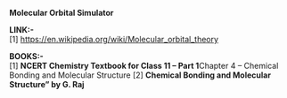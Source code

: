  
****Molecular Orbital Simulator****<br>

****LINK:-****<br>
[1] https://en.wikipedia.org/wiki/Molecular_orbital_theory<br>
 

****BOOKS:-****<br>
[1] ****NCERT Chemistry Textbook for Class 11 – Part 1****Chapter 4 – Chemical Bonding and Molecular Structure 
[2] ****Chemical Bonding and Molecular Structure” by G. Raj****<br>
 
 
